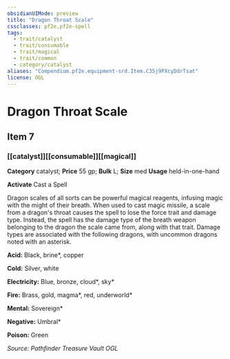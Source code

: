 ```yaml
---
obsidianUIMode: preview
title: "Dragon Throat Scale"
cssclasses: pf2e,pf2e-spell
tags:
  - trait/catalyst
  - trait/consumable
  - trait/magical
  - trait/common
  - category/catalyst
aliases: "Compendium.pf2e.equipment-srd.Item.C35j9PXcyDdrTsat"
license: OGL
---
```

# Dragon Throat Scale
## Item 7
### [[catalyst]][[consumable]][[magical]]

**Category** catalyst; 
**Price** 55 gp; 
**Bulk** L; **Size** med
**Usage** held-in-one-hand

**Activate** Cast a Spell

Dragon scales of all sorts can be powerful magical reagents, infusing magic with the might of their breath. When used to cast magic missile, a scale from a dragon's throat causes the spell to lose the force trait and damage type. Instead, the spell has the damage type of the breath weapon belonging to the dragon the scale came from, along with that trait. Damage types are associated with the following dragons, with uncommon dragons noted with an asterisk.

**Acid:** Black, brine\*, copper

**Cold:** Silver, white

**Electricity:** Blue, bronze, cloud\*, sky\*

**Fire:** Brass, gold, magma\*, red, underworld\*

**Mental:** Sovereign\*

**Negative:** Umbral\*

**Poison:** Green

*Source: Pathfinder Treasure Vault*
*OGL*